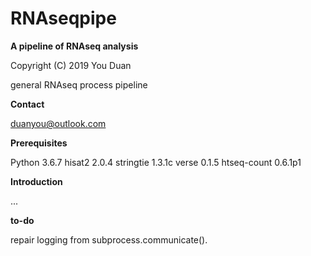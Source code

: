 # RNAseqpipe

**A pipeline of RNAseq analysis**

Copyright (C) 2019 You Duan

general RNAseq process pipeline

**Contact**

duanyou@outlook.com

**Prerequisites**

Python 3.6.7
hisat2 2.0.4
stringtie 1.3.1c
verse 0.1.5
htseq-count 0.6.1p1

**Introduction**

...

**to-do**

repair logging from subprocess.communicate().

